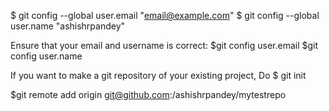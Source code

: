 $ git config --global user.email "email@example.com"
$ git config --global user.name "ashishrpandey"

Ensure that your email and username is correct:
$git config user.email
$git config user.name


If you want to make a git repository of your existing project, Do
$ git init

$git remote add origin git@github.com:/ashishrpandey/mytestrepo
